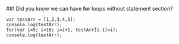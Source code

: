 ##! Did you know we can have **for** loops without statement section?


```
var testArr = [1,2,3,4,5];
console.log(testArr);
for(var i=5; i<10; i=i+1, testArr[i-1]=i);
console.log(testArr);
```
